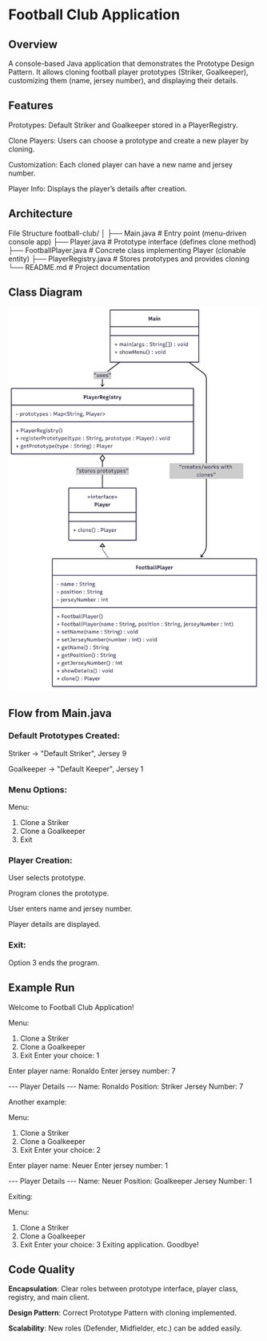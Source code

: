 # Football Club Application

## Overview

A console-based Java application that demonstrates the Prototype Design Pattern.
It allows cloning football player prototypes (Striker, Goalkeeper), customizing them (name, jersey number), and displaying their details.

## Features

Prototypes: Default Striker and Goalkeeper stored in a PlayerRegistry.

Clone Players: Users can choose a prototype and create a new player by cloning.

Customization: Each cloned player can have a new name and jersey number.

Player Info: Displays the player’s details after creation.

## Architecture

File Structure
football-club/
│
├── Main.java # Entry point (menu-driven console app)
├── Player.java # Prototype interface (defines clone method)
├── FootballPlayer.java # Concrete class implementing Player (clonable entity)
├── PlayerRegistry.java # Stores prototypes and provides cloning
└── README.md # Project documentation

## Class Diagram

<img src="ClassDiagram.png">

## Flow from Main.java

### Default Prototypes Created:

Striker → "Default Striker", Jersey 9

Goalkeeper → "Default Keeper", Jersey 1

### Menu Options:

Menu:

1. Clone a Striker
2. Clone a Goalkeeper
3. Exit

### Player Creation:

User selects prototype.

Program clones the prototype.

User enters name and jersey number.

Player details are displayed.

### Exit:

Option 3 ends the program.

## Example Run

Welcome to Football Club Application!

Menu:

1. Clone a Striker
2. Clone a Goalkeeper
3. Exit
   Enter your choice: 1

Enter player name: Ronaldo
Enter jersey number: 7

--- Player Details ---
Name: Ronaldo
Position: Striker
Jersey Number: 7

Another example:

Menu:

1. Clone a Striker
2. Clone a Goalkeeper
3. Exit
   Enter your choice: 2

Enter player name: Neuer
Enter jersey number: 1

--- Player Details ---
Name: Neuer
Position: Goalkeeper
Jersey Number: 1

Exiting:

Menu:

1. Clone a Striker
2. Clone a Goalkeeper
3. Exit
   Enter your choice: 3
   Exiting application. Goodbye!

## Code Quality

**Encapsulation**: Clear roles between prototype interface, player class, registry, and main client.

**Design Pattern**: Correct Prototype Pattern with cloning implemented.

**Scalability**: New roles (Defender, Midfielder, etc.) can be added easily.

